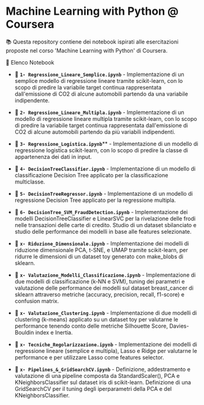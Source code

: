 # Machine Learning with Python @ Coursera

📚 Questa repository contiene dei notebook ispirati alle esercitazioni proposte nel corso 'Machine Learning with Python' di Coursera.


📖 Elenco Notebook

- 📂 **`1- Regressione_Lineare_Semplice.ipynb`** - Implementazione di un semplice modello di regressione lineare tramite scikit-learn, con lo scopo di predire la variabile target continua rappresentata dall'emissione di CO2 di alcune automobili partendo da una variabile indipendente.

- 📂 **`2- Regressione_Lineare_Multipla.ipynb`** - Implementazione di un modello di regressione lineare multipla tramite scikit-learn, con lo scopo di predire la variabile target continua rappresentata dall'emissione di CO2 di alcune automobili partendo da più variabili indipendenti.

- 📂 **`3- Regressione_Logistica.ipynb`**** - Implementazione di un modello di regressione logistica scikit-learn, con lo scopo di predire la classe di appartenenza dei dati in input.

- 📂 **`4- DecisionTreeClassifier.ipynb`** - Implementazione di un modello di classificazione Decision Tree applicato per la classificazione multiclasse.

- 📂 **`5- DecisionTreeRegressor.ipynb`** - Implementazione di un modello di regressione Decision Tree applicato per la regressione multipla.

- 📂 **`6- DecisionTree_SVM_FraudDetection.ipynb`** - Implementazione dei modelli DecisionTreeClassifier e LinearSVC per la rivelazione delle frodi nelle transazioni delle carte di credito. Studio di un dataset sbilanciato e studio delle performance dei modelli in base alle features selezionate.

- 📂 **`x- Riduzione_Dimensionale.ipynb`** - Implementazione dei modelli di riduzione dimensionale PCA, t-SNE, e UMAP tramite scikit-learn, per ridurre le dimensioni di un dataset toy generato con make_blobs di sklearn.

- 📂 **`x- Valutazione_Modelli_Classificazione.ipynb`** - Implementazione di due modelli di classificazione (k-NN e SVM), tuning dei parametri e valutazione delle performance dei modelli sul dataset breast_cancer di sklearn attraverso metriche (accuracy, precision, recall, f1-score) e confusion matrix.

- 📂 **`x- Valutazione_Clustering.ipynb`** - Implementazione di due modelli di clustering (k-means) applicato su un dataset toy per valutarne le performance tenendo conto delle metriche Silhouette Score, Davies-Bouldin index e Inertia.

- 📂 ****`x- Tecniche_Regolarizzazione.ipynb`**** - Implementazione dei modelli di regressione lineare (semplice e multipla), Lasso e Ridge per valutarne le performance e per utilizzare Lasso come features selector.

- 📂 **`x- Pipelines_&_GridSearchCV.ipynb`** - Definizione, addestramento e valutazione di una pipeline composta da StandardScaler(), PCA e KNeighborsClassifier sul dataset iris di scikit-learn. Definizione di una GridSearchCV per il tuning degli iperparametri della PCA e del KNeighborsClassifier.



